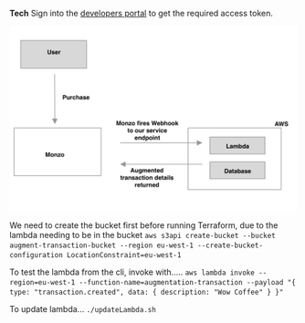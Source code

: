 **Tech**
Sign into the [developers portal](https://developers.monzo.com) to get the required access token.

![](infrastructure/augment-trans-1.png)

We need to create the bucket first before running Terraform, due to the lambda needing to be in the bucket
`aws s3api create-bucket --bucket augment-transaction-bucket --region eu-west-1 --create-bucket-configuration LocationConstraint=eu-west-1`

To test the lambda from the cli, invoke with.....
`aws lambda invoke --region=eu-west-1 --function-name=augmentation-transaction --payload "{ type: "transaction.created", data: { description: "Wow Coffee" } }"`

To update lambda...
`./updateLambda.sh`
